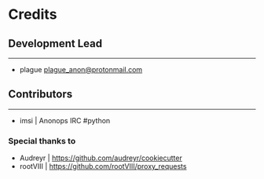 # Credits

## Development Lead
----------------

* plague <plague_anon@protonmail.com>


## Contributors
------------
* imsi      | Anonops IRC #python

### Special thanks to
* Audreyr   | https://github.com/audreyr/cookiecutter
* rootVIII  | https://github.com/rootVIII/proxy_requests
